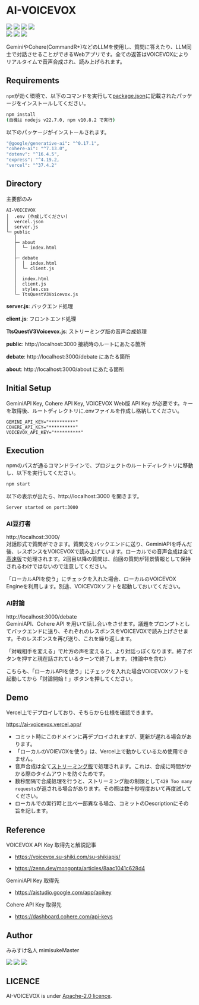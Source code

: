# AI-VOICEVOX
[<img src="https://img.shields.io/github/stars/mimisukeMaster/AI-VOICEVOX?&logo=github">](https://github.com/mimisukeMaster/AI-VOICEVOX/stargazers)
[<img src="https://img.shields.io/badge/issues-welcome-green">](https://github.com/mimisukeMaster/AI-VOICEVOX/issues)
[<img src="https://img.shields.io/badge/PRs-welcome-orange?logo=git">](https://github.com/mimisukeMaster/OsakanaFlock/pulls)
[<img  src="https://img.shields.io/hexpm/l/plug?color=red&logo=apache">](https://www.apache.org/licenses/)<br>
[<img src="https://img.shields.io/badge/deployed%20to-Vercel-brightgreen?logo=vercel">](https://github.com/mimisukeMaster/AI-VOICEVOX/deployments)
<img src="https://img.shields.io/github/repo-size/mimisukeMaster/AI-VOICEVOX?logo=gitlfs&color=ff69b4">
[<img src="https://img.shields.io/static/v1?label=&message=Open%20in%20Visual%20Studio%20Code&color=007acc&style=flat">](https://open.vscode.dev/mimisukeMaster/AI-VOICEVOX)


GeminiやCohere(CommandR+)などのLLMを使用し、質問に答えたり、LLM同士で対話させることができるWebアプリです。全ての返答はVOICEVOXによりリアルタイムで音声合成され、読み上げられます。

## Requirements
`npm`が効く環境で、以下のコマンドを実行して[package.json](/package.json)に記載されたパッケージをインストールしてください。
```cmd
npm install
(自機は nodejs v22.7.0, npm v10.8.2 で実行)
```
以下のパッケージがインストールされます。
```cmd
"@google/generative-ai": "^0.17.1",
"cohere-ai": "^7.13.0",
"dotenv": "^16.4.5",
"express": "^4.19.2,
"vercel": "^37.4.2"
```

## Directory
主要部のみ
```
AI-VOICEVOX
│  .env (作成してください)
│  vercel.json
│  server.js
└─ public
   │
   ├─ about
   │  └─ index.html
   │
   ├─ debate
   │  │  index.html
   │  └─ client.js
   │ 
   │  index.html
   │  client.js
   │  styles.css
   └─ TtsQuestV3Voicevox.js
```
**server.js**: バックエンド処理

**client.js**: フロントエンド処理

**TtsQuestV3Voicevox.js**: ストリーミング版の音声合成処理

**public**: http://localhost:3000 接続時のルートにあたる箇所

**debate**: http://localhost:3000/debate にあたる箇所

**about**: http://localhost:3000/about にあたる箇所


## Initial Setup
GeminiAPI Key, Cohere API Key, VOICEVOX Web版 API Key が必要です。キーを取得後、ルートディレクトリに.envファイルを作成し格納してください。
```env
GEMINI_API_KEY="**********"
COHERE_API_KEY="**********"
VOICEVOX_API_KEY="**********"
```

## Execution
npmのパスが通るコマンドラインで、プロジェクトのルートディレクトリに移動し、以下を実行してください。
```cmd
npm start
```
以下の表示が出たら、http://localhost:3000 を開きます。
```cmd
Server started on port:3000
```
### AI豆打者
http://localhost:3000/<br>
対話形式で質問ができます。質問文をバックエンドに送り、GeminiAPIを呼んだ後、レスポンスをVOICEVOXで読み上げています。ローカルでの音声合成は全て[高速版](https://voicevox.su-shiki.com/su-shikiapis/)で処理されます。2回目以降の質問は、前回の質問が背景情報として保持されるわけではないので注意してください。

「ローカルAPIを使う」にチェックを入れた場合、ローカルのVOICEVOX Engineを利用します。別途、VOICEVOXソフトを起動しておいてください。

### AI討論
 http://localhost:3000/debate<br>
 GeminiAPI、Cohere API を用いて話し合いをさせます。議題をプロンプトとしてバックエンドに送り、それぞれのレスポンスをVOICEVOXで読み上げさせます。そのレスポンスを再び送り、これを繰り返します。

「対戦相手を変える」で片方の声を変えると、より対話っぽくなります。終了ボタンを押すと現在話されているターンで終了します。（推論中を含む）

こちらも、「ローカルAPIを使う」にチェックを入れた場合VOICEVOXソフトを起動してから「討論開始！」ボタンを押してください。

## Demo
Vercel上でデプロイしており、そちらから仕様を確認できます。

https://ai-voicevox.vercel.app/

- コミット時にこのドメインに再デプロイされますが、更新が遅れる場合があります。
- 「ローカルのVOIEVOXを使う」は、Vercel上で動かしているため使用できません。
- 音声合成は全て[ストリーミング版](https://github.com/ts-klassen/ttsQuestV3Voicevox)で処理されます。これは、合成に時間がかかる際のタイムアウトを防ぐためです。
- 数秒間隔で合成処理を行うと、ストリーミング版の制限として`429 Too many requests`が返される場合があります。その際は数十秒程度おいて再度試してください。
- ローカルでの実行時と比べ一部異なる場合、コミットのDescriptionにその旨を記します。

## Reference
VOICEVOX API Key 取得先と解説記事
- https://voicevox.su-shiki.com/su-shikiapis/

- https://zenn.dev/mongonta/articles/8aac1041c628d4

GeminiAPI Key 取得先
- https://aistudio.google.com/app/apikey

Cohere API Key 取得先
- https://dashboard.cohere.com/api-keys

## Author
 みみすけ名人 mimisukeMaster<br>

 [<img src="https://img.shields.io/badge/-X-X.svg?style=flat-square&logo=X&logoColor=white&color=black">](https://x.com/mimisukeMaster)
[<img src="https://img.shields.io/badge/-ArtStation-artstation.svg?&style=flat-square&logo=artstation&logoColor=blue&color=gray">](https://www.artstation.com/mimisukemaster)
[<img src="https://img.shields.io/badge/-Youtube-youtube.svg?&style=flat-square&logo=youtube&logoColor=white&color=red">](https://www.youtube.com/channel/UCWnmp8t4GJzcjBxhtgo9rKQ)

## LICENCE
AI-VOICEVOX is under [Apache-2.0 licence](/LICENSE).